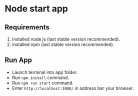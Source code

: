 # Node start app
## Requirements
1. Installed node js (last stable version recommended).
2. Installed npm (last stable version recommended).
## Run App
- Launch terminal into app folder.
- Run `npm install` command.
- Run `npm run start` command.
- Enter `http://localhost:3000/` in address bar your browser. 
